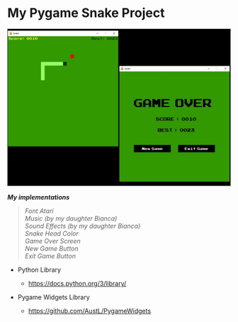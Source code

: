 # My Pygame Snake Project

![](preview.jpg)

  
**_My implementations_**  
> _Font Atari_  
_Music (by my daughter Bianca)_  
_Sound Effects (by my daughter Bianca)_  
_Snake Head Color_  
_Game Over Screen_  
_New Game Button_  
_Exit Game Button_  

* Python Library
  * https://docs.python.org/3/library/

* Pygame Widgets Library
  * https://github.com/AustL/PygameWidgets

